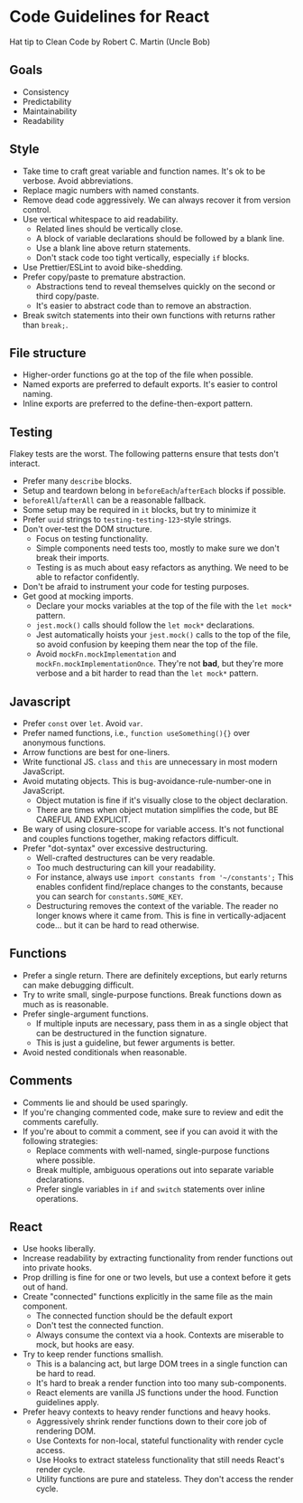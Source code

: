 # Code Guidelines for React

Hat tip to Clean Code by Robert C. Martin (Uncle Bob)

## Goals

- Consistency
- Predictability
- Maintainability
- Readability

## Style

- Take time to craft great variable and function names. It's ok to be verbose. Avoid abbreviations.
- Replace magic numbers with named constants.
- Remove dead code aggressively. We can always recover it from version control.
- Use vertical whitespace to aid readability.
  - Related lines should be vertically close.
  - A block of variable declarations should be followed by a blank line.
  - Use a blank line above return statements.
  - Don't stack code too tight vertically, especially `if` blocks.
- Use Prettier/ESLint to avoid bike-shedding.
- Prefer copy/paste to premature abstraction.
  - Abstractions tend to reveal themselves quickly on the second or third copy/paste.
  - It's easier to abstract code than to remove an abstraction.
- Break switch statements into their own functions with returns rather than `break;`.

## File structure

- Higher-order functions go at the top of the file when possible.
- Named exports are preferred to default exports. It's easier to control naming.
- Inline exports are preferred to the define-then-export pattern.

## Testing

Flakey tests are the worst. The following patterns ensure that tests don't interact.

- Prefer many `describe` blocks.
- Setup and teardown belong in `beforeEach`/`afterEach` blocks if possible. 
- `beforeAll`/`afterAll` can be a reasonable fallback.
- Some setup may be required in `it` blocks, but try to minimize it
- Prefer `uuid` strings to `testing-testing-123`-style strings.
- Don't over-test the DOM structure. 
  - Focus on testing functionality.
  - Simple components need tests too, mostly to make sure we don't break their imports.
  - Testing is as much about easy refactors as anything. We need to be able to refactor confidently.
- Don't be afraid to instrument your code for testing purposes.
- Get good at mocking imports.
  - Declare your mocks variables at the top of the file with the `let mock*` pattern.
  - `jest.mock()` calls should follow the `let mock*` declarations.
  - Jest automatically hoists your `jest.mock()` calls to the top of the file, so avoid confusion by keeping them near the top of the file. 
  - Avoid `mockFn.mockImplementation` and `mockFn.mockImplementationOnce`. They're not **bad**, but they're more verbose and a bit harder to read than the `let mock*` pattern.

## Javascript

- Prefer `const` over `let`. Avoid `var`.
- Prefer named functions, i.e., `function useSomething(){}` over anonymous functions.
- Arrow functions are best for one-liners.
- Write functional JS. `class` and `this` are unnecessary in most modern JavaScript.
- Avoid mutating objects. This is bug-avoidance-rule-number-one in JavaScript.
  - Object mutation is fine if it's visually close to the object declaration.
  - There are times when object mutation simplifies the code, but BE CAREFUL AND EXPLICIT.
- Be wary of using closure-scope for variable access. It's not functional and couples functions together, making refactors difficult.
- Prefer "dot-syntax" over excessive destructuring.
  - Well-crafted destructures can be very readable.
  - Too much destructuring can kill your readability.
  - For instance, always use `import constants from '~/constants';` This enables confident find/replace changes to the constants, because you can search for `constants.SOME_KEY`.
  - Destructuring removes the context of the variable. The reader no longer knows where it came from. This is fine in vertically-adjacent code... but it can be hard to read otherwise.

## Functions

- Prefer a single return. There are definitely exceptions, but early returns can make debugging difficult.
- Try to write small, single-purpose functions. Break functions down as much as is reasonable.
- Prefer single-argument functions. 
  - If multiple inputs are necessary, pass them in as a single object that can be destructured in the function signature.
  - This is just a guideline, but fewer arguments is better.
- Avoid nested conditionals when reasonable.

## Comments

- Comments lie and should be used sparingly.
- If you're changing commented code, make sure to review and edit the comments carefully.
- If you're about to commit a comment, see if you can avoid it with the following strategies:
  - Replace comments with well-named, single-purpose functions where possible.
  - Break multiple, ambiguous operations out into separate variable declarations.
  - Prefer single variables in `if` and `switch` statements over inline operations.

## React

- Use hooks liberally.
- Increase readability by extracting functionality from render functions out into private hooks.
- Prop drilling is fine for one or two levels, but use a context before it gets out of hand.
- Create "connected" functions explicitly in the same file as the main component.
  - The connected function should be the default export
  - Don't test the connected function.
  - Always consume the context via a hook. Contexts are miserable to mock, but hooks are easy.
- Try to keep render functions smallish.
  - This is a balancing act, but large DOM trees in a single function can be hard to read.
  - It's hard to break a render function into too many sub-components.
  - React elements are vanilla JS functions under the hood. Function guidelines apply.
- Prefer heavy contexts to heavy render functions and heavy hooks.
  - Aggressively shrink render functions down to their core job of rendering DOM.
  - Use Contexts for non-local, stateful functionality with render cycle access.
  - Use Hooks to extract stateless functionality that still needs React's render cycle.
  - Utility functions are pure and stateless. They don't access the render cycle.